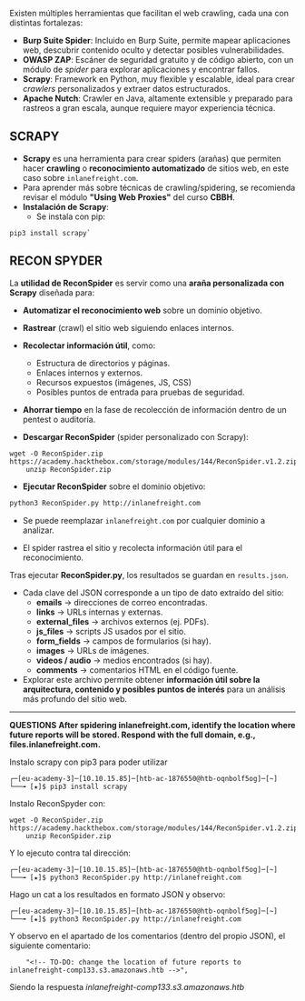 Existen múltiples herramientas que facilitan el web crawling, cada una con distintas fortalezas:

- **Burp Suite Spider**: Incluido en Burp Suite, permite mapear aplicaciones web, descubrir contenido oculto y detectar posibles vulnerabilidades.
- **OWASP ZAP**: Escáner de seguridad gratuito y de código abierto, con un módulo de _spider_ para explorar aplicaciones y encontrar fallos.
- **Scrapy**: Framework en Python, muy flexible y escalable, ideal para crear _crawlers_ personalizados y extraer datos estructurados.
- **Apache Nutch**: Crawler en Java, altamente extensible y preparado para rastreos a gran escala, aunque requiere mayor experiencia técnica.

## SCRAPY
- **Scrapy** es una herramienta para crear spiders (arañas) que permiten hacer **crawling** o **reconocimiento automatizado** de sitios web, en este caso sobre `inlanefreight.com`.
- Para aprender más sobre técnicas de crawling/spidering, se recomienda revisar el módulo **"Using Web Proxies"** del curso **CBBH**.
- **Instalación de Scrapy**:
    - Se instala con pip:
```
pip3 install scrapy`
```

## RECON SPYDER
La **utilidad de ReconSpider** es servir como una **araña personalizada con Scrapy** diseñada para:
- **Automatizar el reconocimiento web** sobre un dominio objetivo.
- **Rastrear** (crawl) el sitio web siguiendo enlaces internos.
- **Recolectar información útil**, como:
    - Estructura de directorios y páginas.
    - Enlaces internos y externos.
    - Recursos expuestos (imágenes, JS, CSS)        
    - Posibles puntos de entrada para pruebas de seguridad.
    
- **Ahorrar tiempo** en la fase de recolección de información dentro de un pentest o auditoría.
- **Descargar ReconSpider** (spider personalizado con Scrapy):

```
wget -O ReconSpider.zip https://academy.hackthebox.com/storage/modules/144/ReconSpider.v1.2.zip
    unzip ReconSpider.zip
```

- **Ejecutar ReconSpider** sobre el dominio objetivo:
```bash
python3 ReconSpider.py http://inlanefreight.com
```
   
- Se puede reemplazar `inlanefreight.com` por cualquier dominio a analizar.
    
- El spider rastrea el sitio y recolecta información útil para el reconocimiento.
 
 
Tras ejecutar **ReconSpider.py**, los resultados se guardan en `results.json`.
    
- Cada clave del JSON corresponde a un tipo de dato extraído del sitio:
    - **emails** → direcciones de correo encontradas.
    - **links** → URLs internas y externas.
    - **external_files** → archivos externos (ej. PDFs).
    - **js_files** → scripts JS usados por el sitio.
    - **form_fields** → campos de formularios (si hay).
    - **images** → URLs de imágenes.
    - **videos / audio** → medios encontrados (si hay).
    - **comments** → comentarios HTML en el código fuente.
- Explorar este archivo permite obtener **información útil sobre la arquitectura, contenido y posibles puntos de interés** para un análisis más profundo del sitio web.

-------
**QUESTIONS**
**After spidering inlanefreight.com, identify the location where future reports will be stored. Respond with the full domain, e.g., files.inlanefreight.com.**

Instalo scrapy con pip3 para poder utilizar

```
┌─[eu-academy-3]─[10.10.15.85]─[htb-ac-1876550@htb-oqnbolf5og]─[~]
└──╼ [★]$ pip3 install scrapy
```

Instalo ReconSpyder con:
```
wget -O ReconSpider.zip https://academy.hackthebox.com/storage/modules/144/ReconSpider.v1.2.zip
    unzip ReconSpider.zip
```

Y lo ejecuto contra tal dirección:

```
┌─[eu-academy-3]─[10.10.15.85]─[htb-ac-1876550@htb-oqnbolf5og]─[~]
└──╼ [★]$ python3 ReconSpider.py http://inlanefreight.com
```

Hago un cat a los resultados en formato JSON y observo:

```
┌─[eu-academy-3]─[10.10.15.85]─[htb-ac-1876550@htb-oqnbolf5og]─[~]
└──╼ [★]$ python3 ReconSpider.py http://inlanefreight.com
```

Y observo en el apartado de los comentarios (dentro del propio JSON), el siguiente comentario:
```
    "<!-- TO-DO: change the location of future reports to inlanefreight-comp133.s3.amazonaws.htb -->",
```

Siendo la respuesta *inlanefreight-comp133.s3.amazonaws.htb*

